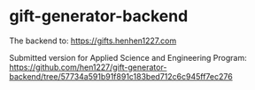 # gift-generator-backend

The backend to: https://gifts.henhen1227.com

Submitted version for Applied Science and Engineering Program: https://github.com/hen1227/gift-generator-backend/tree/57734a591b91f891c183bed712c6c945ff7ec276
